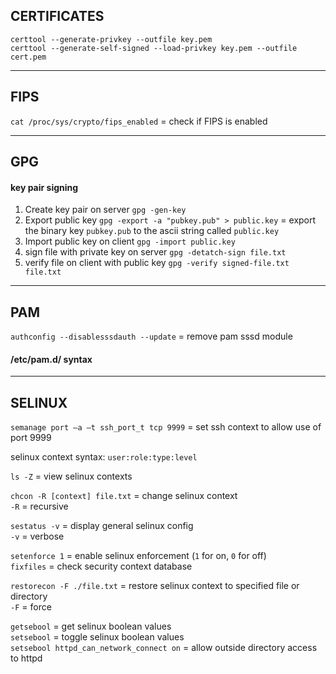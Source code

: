 ## CERTIFICATES

```
certtool --generate-privkey --outfile key.pem
certtool --generate-self-signed --load-privkey key.pem --outfile cert.pem
```

---
## FIPS

`cat /proc/sys/crypto/fips_enabled` = check if FIPS is enabled 

---
## GPG

#### key pair signing
1. Create key pair on server `gpg -gen-key`
2. Export public key `gpg -export -a "pubkey.pub" > public.key` = export the binary key `pubkey.pub` to the ascii string called `public.key`
3. Import public key on client `gpg -import public.key`
4. sign file with private key on server `gpg -detatch-sign file.txt`
5. verify file on client with public key `gpg -verify signed-file.txt file.txt`

---
## PAM

`authconfig --disablesssdauth --update` = remove pam sssd module

#### /etc/pam.d/ syntax

---
## SELINUX 

`semanage port –a –t ssh_port_t tcp 9999` = set ssh context to allow use of port 9999

selinux context syntax: `user:role:type:level`

`ls -Z` = view selinux contexts

`chcon -R [context] file.txt` = change selinux context \
`-R` = recursive

`sestatus -v` = display general selinux config \
`-v` = verbose

`setenforce 1` = enable selinux enforcement (`1` for on, `0` for off) \
`fixfiles` = check security context database

`restorecon -F ./file.txt` = restore selinux context to specified file or directory \
`-F` = force

`getsebool` = get selinux boolean values \
`setsebool` = toggle selinux boolean values \
`setsebool httpd_can_network_connect on` = allow outside directory access to httpd 
